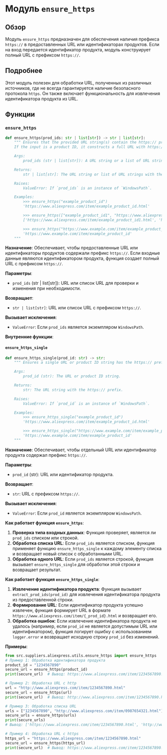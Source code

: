 # Модуль `ensure_https`

## Обзор

Модуль `ensure_https` предназначен для обеспечения наличия префикса `https://` в предоставленных URL или идентификаторах продуктов. Если на вход передается идентификатор продукта, модуль конструирует полный URL с префиксом `https://`.

## Подробнее

Этот модуль полезен для обработки URL, полученных из различных источников, где не всегда гарантируется наличие безопасного протокола `https`. Он также включает функциональность для извлечения идентификатора продукта из URL.

## Функции

### `ensure_https`

```python
def ensure_https(prod_ids: str | list[str]) -> str | list[str]:
    """ Ensures that the provided URL string(s) contain the https:// prefix.
    If the input is a product ID, it constructs a full URL with https:// prefix.

    Args:
        prod_ids (str | list[str]): A URL string or a list of URL strings to check and modify if necessary.

    Returns:
        str | list[str]: The URL string or list of URL strings with the https:// prefix.

    Raises:
        ValueError: If `prod_ids` is an instance of `WindowsPath`.

    Examples:
        >>> ensure_https("example_product_id")
        'https://www.aliexpress.com/item/example_product_id.html'

        >>> ensure_https(["example_product_id1", "https://www.aliexpress.com/item/example_product_id2.html"])
        ['https://www.aliexpress.com/item/example_product_id1.html', 'https://www.aliexpress.com/item/example_product_id2.html']

        >>> ensure_https("https://www.example.com/item/example_product_id")
        'https://www.example.com/item/example_product_id'
    """
```

**Назначение**: Обеспечивает, чтобы предоставленные URL или идентификаторы продуктов содержали префикс `https://`. Если входные данные являются идентификатором продукта, функция создает полный URL с префиксом `https://`.

**Параметры**:
- `prod_ids` (str | list[str]): URL или список URL для проверки и изменения при необходимости.

**Возвращает**:
- `str | list[str]`: URL или список URL с префиксом `https://`.

**Вызывает исключения**:
- `ValueError`: Если `prod_ids` является экземпляром `WindowsPath`.

**Внутренние функции**:

#### `ensure_https_single`

```python
def ensure_https_single(prod_id: str) -> str:
    """ Ensures a single URL or product ID string has the https:// prefix.

    Args:
        prod_id (str): The URL or product ID string.

    Returns:
        str: The URL string with the https:// prefix.

    Raises:
        ValueError: If `prod_id` is an instance of `WindowsPath`.

    Examples:
        >>> ensure_https_single("example_product_id")
        'https://www.aliexpress.com/item/example_product_id.html'

        >>> ensure_https_single("https://www.example.com/item/example_product_id")
        'https://www.example.com/item/example_product_id'
    """
```

**Назначение**: Обеспечивает, чтобы отдельный URL или идентификатор продукта содержал префикс `https://`.

**Параметры**:
- `prod_id` (str): URL или идентификатор продукта.

**Возвращает**:
- `str`: URL с префиксом `https://`.

**Вызывает исключения**:
- `ValueError`: Если `prod_id` является экземпляром `WindowsPath`.

**Как работает функция `ensure_https`**:

1. **Проверка типа входных данных**: Функция проверяет, является ли `prod_ids` списком или строкой.
2. **Обработка списка URL**: Если `prod_ids` является списком, функция применяет функцию `ensure_https_single` к каждому элементу списка и возвращает новый список с обработанными URL.
3. **Обработка одного URL**: Если `prod_ids` является строкой, функция вызывает `ensure_https_single` для обработки этой строки и возвращает результат.

**Как работает функция `ensure_https_single`**:

1. **Извлечение идентификатора продукта**: Функция вызывает `extract_prod_ids(prod_id)` для извлечения идентификатора продукта из предоставленной строки.
2. **Формирование URL**: Если идентификатор продукта успешно извлечен, функция формирует URL в формате `https://www.aliexpress.com/item/{_prod_id}.html` и возвращает его.
3. **Обработка ошибок**: Если извлечение идентификатора продукта не удалось (например, если `prod_id` не является допустимым URL или идентификатором), функция логирует ошибку с использованием `logger.error` и возвращает исходную строку `prod_id` без изменений.

**Примеры**:

```python
from src.suppliers.aliexpress.utils.ensure_https import ensure_https
# Пример 1: Обработка идентификатора продукта
product_id = "1234567890"
secure_url = ensure_https(product_id)
print(secure_url)  # Вывод: https://www.aliexpress.com/item/1234567890.html

# Пример 2: Обработка URL с http
url = "http://www.aliexpress.com/item/1234567890.html"
secure_url = ensure_https(url)
print(secure_url)  # Вывод: http://www.aliexpress.com/item/1234567890.html

# Пример 3: Обработка списка URL
urls = ["1234567890", "http://www.aliexpress.com/item/0987654321.html"]
secure_urls = ensure_https(urls)
print(secure_urls)
# Вывод: ['https://www.aliexpress.com/item/1234567890.html', 'http://www.aliexpress.com/item/0987654321.html']

# Пример 4: Обработка URL с https
https_url = "https://www.aliexpress.com/item/1234567890.html"
secure_url = ensure_https(https_url)
print(secure_url)  # Вывод: https://www.aliexpress.com/item/1234567890.html